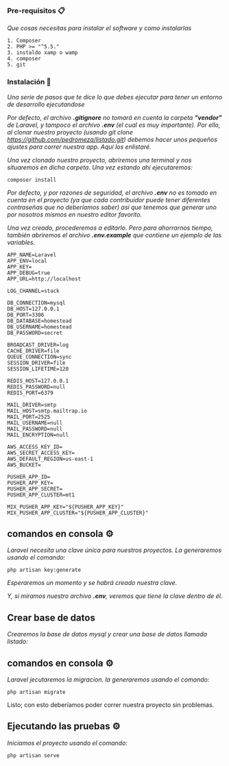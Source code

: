 
### Pre-requisitos 📋

_Que cosas necesitas para instalar el software y como instalarlas_

```
1. Composer
2. PHP >= "^5.5."
3. instaldo xamp o wamp
4. composer
5. git
```
### Instalación 🔧

_Una serie de pasos que te dice lo que debes ejecutar para tener un entorno de desarrollo ejecutandose_

_Por defecto, el archivo **.gitignore** no tomará en cuenta la carpeta **"vendor"** de Laravel, y tampoco el archivo **.env** (el cual es muy importante). Por ello, al clonar nuestro proyecto (usando git clone https://github.com/pedromeza/listado.git) debemos hacer unos pequeños ajustes para correr nuestra app. Aquí los enlistaré._

_Una vez clonado nuestro proyecto, abriremos una terminal y nos situaremos en dicha carpeta. Una vez estando ahí ejecutaremos:_

```
composer install
```

_Por defecto, y por razones de seguridad, el archivo **.env** no es tomado en cuenta en el proyecto (ya que cada contribuidor puede tener diferentes contraseñas que no deberíamos saber) así que tenemos que generar uno por nosotros mismos en nuestro editor favorito._

_Una vez creado, procederemos a editarlo. Pero para ahorrarnos tiempo, también abriremos el archivo **.env.example** que contiene un ejemplo de las variables._

```
APP_NAME=Laravel
APP_ENV=local
APP_KEY=
APP_DEBUG=true
APP_URL=http://localhost

LOG_CHANNEL=stack

DB_CONNECTION=mysql
DB_HOST=127.0.0.1
DB_PORT=3306
DB_DATABASE=homestead
DB_USERNAME=homestead
DB_PASSWORD=secret

BROADCAST_DRIVER=log
CACHE_DRIVER=file
QUEUE_CONNECTION=sync
SESSION_DRIVER=file
SESSION_LIFETIME=120

REDIS_HOST=127.0.0.1
REDIS_PASSWORD=null
REDIS_PORT=6379

MAIL_DRIVER=smtp
MAIL_HOST=smtp.mailtrap.io
MAIL_PORT=2525
MAIL_USERNAME=null
MAIL_PASSWORD=null
MAIL_ENCRYPTION=null

AWS_ACCESS_KEY_ID=
AWS_SECRET_ACCESS_KEY=
AWS_DEFAULT_REGION=us-east-1
AWS_BUCKET=

PUSHER_APP_ID=
PUSHER_APP_KEY=
PUSHER_APP_SECRET=
PUSHER_APP_CLUSTER=mt1

MIX_PUSHER_APP_KEY="${PUSHER_APP_KEY}"
MIX_PUSHER_APP_CLUSTER="${PUSHER_APP_CLUSTER}"
```
## comandos en consola ⚙️
_Laravel necesita una clave única para nuestros proyectos. La generaremos usando el comando:_

```
php artisan key:generate
```
_Esperaremos un momento y se habrá creado nuestra clave._

_Y, si miramos nuestro archivo **.env**, veremos que tiene la clave dentro de él._

## Crear base de datos
_Crearemos la base de datos mysql y crear una base de datos llamada listado:_

## comandos en consola ⚙️

_Laravel jecutaremos la migracion. la generaremos usando el comando:_

```
php artisan migrate
```

Listo; con esto deberíamos poder correr nuestra proyecto sin problemas.

## Ejecutando las pruebas ⚙️

_Iniciamos el proyecto usando el comando:_

```
php artisan serve
```
